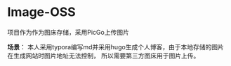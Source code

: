 # Image-OSS

项目作为作为图床存储，采用PicGo上传图片

**场景**：
本人采用typora编写md并采用hugo生成个人博客，由于本地存储的图片在生成网站时图片地址无法控制，
所以需要第三方图床用于图片上传。

